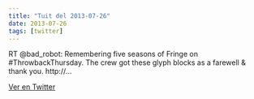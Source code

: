```yaml
---
title: "Tuit del 2013-07-26"
date: 2013-07-26
tags: [twitter]
---
```


RT @bad_robot: Remembering five seasons of Fringe on #ThrowbackThursday. The crew got these glyph blocks as a farewell &amp; thank you. http://…



[Ver en Twitter](https://twitter.com/i/web/status/360550808506466305)
